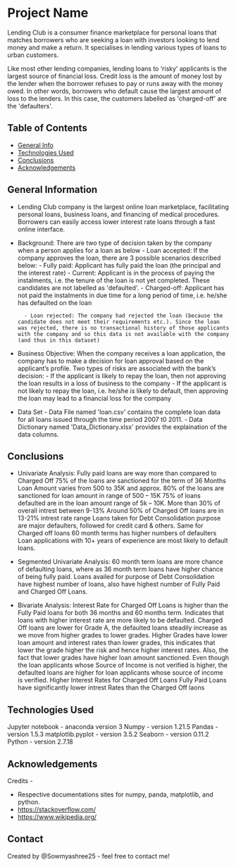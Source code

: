 # Project Name
Lending Club is a consumer finance marketplace for personal loans that matches borrowers who are seeking a loan with investors looking to
lend money and make a return. It specialises in lending various types of loans to urban customers. 

Like most other lending companies, lending loans to ‘risky’ applicants is the largest source of financial loss. Credit loss is the amount of money lost by the lender when the borrower refuses to pay or runs away with the money owed. In other words, borrowers who default cause the largest amount of loss to the lenders. In this case, the customers labelled as 'charged-off' are the 'defaulters'. 




## Table of Contents
* [General Info](#general-information)
* [Technologies Used](#technologies-used)
* [Conclusions](#conclusions)
* [Acknowledgements](#acknowledgements)


## General Information
- Lending Club company is the largest online loan marketplace, facilitating personal loans, business loans, and financing of medical procedures. Borrowers can easily access lower interest rate loans through a fast online interface. 

- Background:
       There are two type of decision taken by the company when a person applies for a loan as below
        - Loan accepted: If the company approves the loan, there are 3 possible scenarios described below:
                       - Fully paid: Applicant has fully paid the loan (the principal and the interest rate)
                       - Current: Applicant is in the process of paying the instalments, i.e. the tenure of the loan is not yet completed. These candidates are not labelled as 'defaulted'.
                       - Charged-off: Applicant has not paid the instalments in due time for a long period of time, i.e. he/she has defaulted on the loan 

        - Loan rejected: The company had rejected the loan (because the candidate does not meet their requirements etc.). Since the loan was rejected, there is no transactional history of those applicants with the company and so this data is not available with the company (and thus in this dataset) 

- Business Objective:
         When the company receives a loan application, the company has to make a decision for loan approval based on the applicant’s profile. Two types of risks are associated with the bank’s decision:
               - If the applicant is likely to repay the loan, then not approving the loan results in a loss of business to the company
               - If the applicant is not likely to repay the loan, i.e. he/she is likely to default, then approving the loan may lead to a financial loss for the company
- Data Set
      - Data File named 'loan.csv' contains the complete loan data for all loans issued through the time period 2007 t0 2011.
      - Data Dictionary named 'Data_Dictionary.xlsx' provides the explaination of the data columns.

<!-- You don't have to answer all the questions - just the ones relevant to your project. -->

## Conclusions
- Univariate Analysis:
     Fully paid loans are way more than compared to Charged Off
    75% of the loans are sanctioned for the term of 36 Months
    Loan Amount varies from 500 to 35K and approx. 80% of the loans are sanctioned for loan amount in range of 500 – 15K
    75% of loans defaulted are in the loan amount range of 5k – 10K.
    More than 30% of overall intrest between 9-13%
    Around 50% of Charged Off loans are in 13-21% intrest rate range
    Loans taken for Debt Consolidation purpose are major defaulters, followed for credit card & others. Same for Charged off loans
    60 month terms has higher numbers of defaulters
    Loan applications with 10+ years of experience are most likely to default loans.
    
- Segmented Univariate Analysis:
    60 month term loans are more chance of defaulting loans, where as 36 month term loans have higher chance of being fully paid.
    Loans availed for purpose of Debt Consolidation have highest number of loans, also have highest number of Fully Paid and Charged Off Loans.
    
- Bivariate Analysis: 
    Interest Rate for Charged Off Loans is higher than the Fully Paid loans for both 36 months and 60 months term. Indicates that loans with higher interest rate are more likely to be defaulted.
    Charged Off loans are lower for Grade A, the defaulted loans steadily increase as we move from higher grades to lower grades.
    Higher Grades have lower loan amount and interest rates than lower grades, this indicates that lower the grade higher the risk and hence higher interest rates. Also, the fact that lower grades have higher loan amount sanctioned.
    Even though the loan applicants whose Source of Income is not verified is higher, the defaulted loans are higher for loan applicants whose source of income is verified.
    Higher Interest Rates for Charged Off Loans
    Fully Paid Loans have significantly lower intrest Rates than the Charged Off laons


## Technologies Used
Jupyter notebook - anaconda version 3
Numpy - version 1.21.5
Pandas - version 1.5.3
matplotlib.pyplot - version 3.5.2
Seaborn - version 0.11.2
Python - version 2.7.18 

## Acknowledgements
Credits -
- Respective documentations sites for numpy, panda, matplotlib, and python. 
- https://stackoverflow.com/
-  https://www.wikipedia.org/


## Contact
Created by @Sowmyashree25 - feel free to contact me!


<!-- Optional -->
<!-- ## License -->
<!-- This project is open source and available under the [... License](). -->

